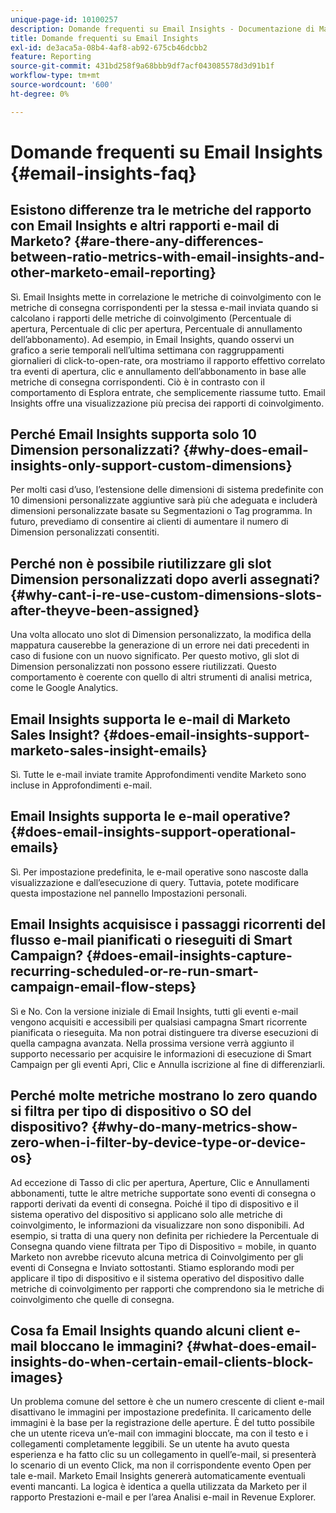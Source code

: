 ```yaml
---
unique-page-id: 10100257
description: Domande frequenti su Email Insights - Documentazione di Marketo - Documentazione del prodotto
title: Domande frequenti su Email Insights
exl-id: de3aca5a-08b4-4af8-ab92-675cb46dcbb2
feature: Reporting
source-git-commit: 431bd258f9a68bbb9df7acf043085578d3d91b1f
workflow-type: tm+mt
source-wordcount: '600'
ht-degree: 0%

---
```


# Domande frequenti su Email Insights {#email-insights-faq}

## Esistono differenze tra le metriche del rapporto con Email Insights e altri rapporti e-mail di Marketo? {#are-there-any-differences-between-ratio-metrics-with-email-insights-and-other-marketo-email-reporting}

Sì. Email Insights mette in correlazione le metriche di coinvolgimento con le metriche di consegna corrispondenti per la stessa e-mail inviata quando si calcolano i rapporti delle metriche di coinvolgimento (Percentuale di apertura, Percentuale di clic per apertura, Percentuale di annullamento dell’abbonamento). Ad esempio, in Email Insights, quando osservi un grafico a serie temporali nell’ultima settimana con raggruppamenti giornalieri di click-to-open-rate, ora mostriamo il rapporto effettivo correlato tra eventi di apertura, clic e annullamento dell’abbonamento in base alle metriche di consegna corrispondenti. Ciò è in contrasto con il comportamento di Esplora entrate, che semplicemente riassume tutto. Email Insights offre una visualizzazione più precisa dei rapporti di coinvolgimento.

## Perché Email Insights supporta solo 10 Dimension personalizzati? {#why-does-email-insights-only-support-custom-dimensions}

Per molti casi d’uso, l’estensione delle dimensioni di sistema predefinite con 10 dimensioni personalizzate aggiuntive sarà più che adeguata e includerà dimensioni personalizzate basate su Segmentazioni o Tag programma. In futuro, prevediamo di consentire ai clienti di aumentare il numero di Dimension personalizzati consentiti.

## Perché non è possibile riutilizzare gli slot Dimension personalizzati dopo averli assegnati? {#why-cant-i-re-use-custom-dimensions-slots-after-theyve-been-assigned}

Una volta allocato uno slot di Dimension personalizzato, la modifica della mappatura causerebbe la generazione di un errore nei dati precedenti in caso di fusione con un nuovo significato. Per questo motivo, gli slot di Dimension personalizzati non possono essere riutilizzati. Questo comportamento è coerente con quello di altri strumenti di analisi metrica, come le Google Analytics.

## Email Insights supporta le e-mail di Marketo Sales Insight? {#does-email-insights-support-marketo-sales-insight-emails}

Sì. Tutte le e-mail inviate tramite Approfondimenti vendite Marketo sono incluse in Approfondimenti e-mail.

## Email Insights supporta le e-mail operative? {#does-email-insights-support-operational-emails}

Sì. Per impostazione predefinita, le e-mail operative sono nascoste dalla visualizzazione e dall’esecuzione di query. Tuttavia, potete modificare questa impostazione nel pannello Impostazioni personali.

## Email Insights acquisisce i passaggi ricorrenti del flusso e-mail pianificati o rieseguiti di Smart Campaign? {#does-email-insights-capture-recurring-scheduled-or-re-run-smart-campaign-email-flow-steps}

Sì e No. Con la versione iniziale di Email Insights, tutti gli eventi e-mail vengono acquisiti e accessibili per qualsiasi campagna Smart ricorrente pianificata o rieseguita. Ma non potrai distinguere tra diverse esecuzioni di quella campagna avanzata. Nella prossima versione verrà aggiunto il supporto necessario per acquisire le informazioni di esecuzione di Smart Campaign per gli eventi Apri, Clic e Annulla iscrizione al fine di differenziarli.

## Perché molte metriche mostrano lo zero quando si filtra per tipo di dispositivo o SO del dispositivo? {#why-do-many-metrics-show-zero-when-i-filter-by-device-type-or-device-os}

Ad eccezione di Tasso di clic per apertura, Aperture, Clic e Annullamenti abbonamenti, tutte le altre metriche supportate sono eventi di consegna o rapporti derivati da eventi di consegna. Poiché il tipo di dispositivo e il sistema operativo del dispositivo si applicano solo alle metriche di coinvolgimento, le informazioni da visualizzare non sono disponibili. Ad esempio, si tratta di una query non definita per richiedere la Percentuale di Consegna quando viene filtrata per Tipo di Dispositivo = mobile, in quanto Marketo non avrebbe ricevuto alcuna metrica di Coinvolgimento per gli eventi di Consegna e Inviato sottostanti. Stiamo esplorando modi per applicare il tipo di dispositivo e il sistema operativo del dispositivo dalle metriche di coinvolgimento per rapporti che comprendono sia le metriche di coinvolgimento che quelle di consegna.

## Cosa fa Email Insights quando alcuni client e-mail bloccano le immagini? {#what-does-email-insights-do-when-certain-email-clients-block-images}

Un problema comune del settore è che un numero crescente di client e-mail disattivano le immagini per impostazione predefinita. Il caricamento delle immagini è la base per la registrazione delle aperture. È del tutto possibile che un utente riceva un’e-mail con immagini bloccate, ma con il testo e i collegamenti completamente leggibili. Se un utente ha avuto questa esperienza e ha fatto clic su un collegamento in quell’e-mail, si presenterà lo scenario di un evento Click, ma non il corrispondente evento Open per tale e-mail. Marketo Email Insights genererà automaticamente eventuali eventi mancanti. La logica è identica a quella utilizzata da Marketo per il rapporto Prestazioni e-mail e per l’area Analisi e-mail in Revenue Explorer.
